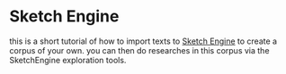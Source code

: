 # Sketch Engine
this is a short tutorial of how to import texts to [Sketch Engine][1] to create a corpus of your own. you can then do researches in this corpus via the SketchEngine exploration tools.

[1]:	https://auth.sketchengine.eu/#login
